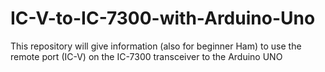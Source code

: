 # IC-V-to-IC-7300-with-Arduino-Uno
This repository will give information (also for beginner Ham) to use the remote port (IC-V) on the IC-7300 transceiver to the Arduino UNO
